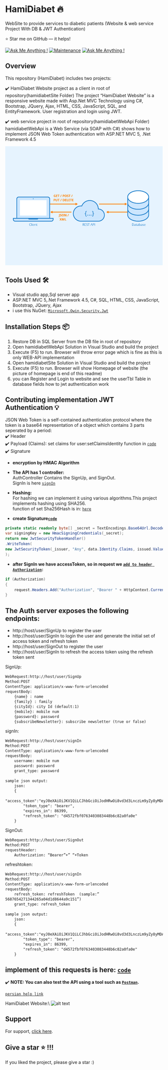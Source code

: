 # HamiDiabet 🔥
WebSite to provide services to diabetic patients (Website & web service Project With DB & JWT Authentication)

:star: Star me on GitHub — it helps!

[![Ask Me Anything !](https://img.shields.io/badge/ask%20me-linkedin-1abc9c.svg)](https://www.linkedin.com/in/SoheilaSadeghian/)
[![Maintenance](https://img.shields.io/badge/maintained-yes-green.svg)](https://github.com/SoheilaSadeghian/SoheilaSadeghian.github.io)
[![Ask Me Anything !](https://img.shields.io/badge/production%20year-2017-1abc9c.svg)]()

## Overview
This repository (HamiDiabet) includes two projects:

✔️ HamiDiabet Website project as a client in root of repository(hamidiabetSite Folder)
    The project “HamiDiabet Website” is a responsive website made with Asp.Net MVC Technology using C#, Bootstrap, JQuery, Ajax, HTML, CSS, JavaScript, SQL, and EntityFramework.
    User registration and login using JWT.

✔️ web service project in root of repository(hamidiabetWebApi Folder) 
    hamidiabetWebApi is a Web Service (via SOAP with C#) shows how to implement JSON Web Token authentication with ASP.NET MVC 5, .Net Framework 4.5


![alt text](https://github.com/soheilasadeghian/HamiDiabet/blob/main/image/rest.png)


## Tools Used 🛠️
*  Visual studio app,Sql server app
*  ASP.NET MVC 5,.Net Framework 4.5, C#, SQL, HTML, CSS, JavaScript, Bootstrap, JQuery, Ajax
*  i use this NuGet: [`Microsoft.Owin.Security.Jwt`](https://www.nuget.org/packages/Microsoft.Owin.Security.Jwt)

## Installation Steps 📦 
1. Restore DB in SQL Server from the DB file in root of repository <br/>
2. Open hamidiabetWebApi Solution in Visual Studio and build the project <br/>
3. Execute (F5) to run. Browser will throw error page which is fine as this is only WEB-API implementation <br/>
4. Open hamidiabetSite Solution in Visual Studio and build the project <br/>
3. Execute (F5) to run. Browser will show Homepage of website (the picture of homepage is end of this readme)<br/>
4. you can Register and Login to website and see the userTbl Table in database fields how to jwt authentication work

## Contributing implementation JWT Authentication 💡
JSON Web Token is a self-contained authentication protocol where the token is a base64 representation of a object which contains 3 parts seperated by a period:\
✔️ Header\
✔️ Payload (Claims): set claims for user:setClaimsIdentity function in [`code`](https://github.com/soheilasadeghian/HamiDiabet/blob/main/hamidiabetWebApi/testwebapi/SimpleAuthorizationServerProvider.cs)\
✔️ Signature 

- **encryption by HMAC Algorithm**

- **The API has 1 controller:**\
AuthController Contains the SignUp, and SignOut.\
SignIn is here [`signIn`](https://github.com/soheilasadeghian/HamiDiabet/blob/main/hamidiabetWebApi/testwebapi/App_Start/Startup.cs)<br>


- **Hashing:**\
For hashing we can implement it using various algorithms.This project implements hashing using SHA256.<br>
function of set Sha256Hash is in: [`here`](https://github.com/soheilasadeghian/HamiDiabet/blob/main/hamidiabetWebApi/testwebapi/SimpleRefreshTokenProvider.cs)


- **create Signature[`code`](https://github.com/soheilasadeghian/HamiDiabet/blob/main/hamidiabetWebApi/testwebapi/CustomJwtFormat.cs)**

```c#
private static readonly byte[] _secret = TextEncodings.Base64Url.Decode("QkU0QUMwNUNBODEyRDlGNTY0QTc3RUQ1MkE1NTY4RTQ4QzlDMDA3MTE1QTE2NEYyRUFFM0QzRjQzREQzNDVFMA==");
var signingKey = new HmacSigningCredentials(_secret);
return new JwtSecurityTokenHandler()
.WriteToken(
new JwtSecurityToken(_issuer, "Any", data.Identity.Claims, issued.Value.UtcDateTime, expires.Value.UtcDateTime, signingKey)
);
```

- **after SignIn we have accessToken, so in request we [`add to header Authorization`](https://github.com/soheilasadeghian/HamiDiabet/blob/main/hamidiabetSite/HamiDiabet/ClassCollection/WebService.cs):**

```c#
if (Authorization)
{
    request.Headers.Add("Authorization", "Bearer " + HttpContext.Current.Session["access_token"]);
}
```

## The Auth server exposes the following endpoints:
- http://host/user/SignUp to register the user
- http://host/user/SignIn to login the user and generate the initial set of access token and refresh token
- http://host/user/SignOut to register the user
- http://host/user/SignIn to refresh the access token using the refresh token sent


SignUp:

```SignUp Help:
WebRequest:http://host/user/SignUp
Method:POST
ContentType: application/x-www-form-urlencoded
requestBody:
    {name} : name
	{family} : family
	{cityId}: city Id (default:1)
	{mobile}: mobile num
	{password}: password
	{subscribeNewsletter}: subscribe newsletter (true or false)
```
signIn:

```signIn Help:
WebRequest:http://host/user/signIn
Method:POST
ContentType: application/x-www-form-urlencoded
requestBody:
	username: mobile num
	password: password
	grant_type: password

sample json output:
    json: 
    {
        "access_token":"eyJ0eXAiOiJKV1QiLCJhbGciOiJodHRwOi8vd3d3LnczLm9yZy8yMDAxLzA0L3htbGRza",
        "token_type": "bearer",
        "expires_in": 86399,
        "refresh_token": "d4572fbf0763403083448b6c82a0fa0e"
    }
```
SignOut:

```signOut Help:
WebRequest:http://host/user/SignOut
Method:POST
requestHeader:
	Authorization: “Bearer”+” “+Token
```
refreshtoken:

```refreshToken Help:
WebRequest:http://host/user/signIn
Method:POST
ContentType: application/x-www-form-urlencoded
requestBody:
	refresh_token: refreshToken  (sample:” 5687654271344265a04d1d8644a9c151”)
	grant_type: refresh_token

sample json output:
    json: 
    {
        "access_token":"eyJ0eXAiOiJKV1QiLCJhbGciOiJodHRwOi8vd3d3LnczLm9yZy8yMDAxLzA0L3htbGRza",
        "token_type": "bearer",
        "expires_in": 86399,
        "refresh_token": "d4572fbf0763403083448b6c82a0fa0e"
    }
```

## implement of this requests is here: [`code`](https://github.com/soheilasadeghian/HamiDiabet/blob/main/hamidiabetSite/HamiDiabet/ClassCollection/User.cs)<br>
 
✔️ __NOTE: You can also test the API using a tool such as [`Postman`](https://www.getpostman.com/).__

[`persian help link`](https://zerotohero.ir/%D8%AF%D8%B3%D8%AA%D9%87%E2%80%8C%D8%A8%D9%86%D8%AF%DB%8C-%D9%86%D8%B4%D8%AF%D9%87/%D8%A7%D8%AD%D8%B2%D8%A7%D8%B1-%D9%87%D9%88%DB%8C%D8%AA-%D8%AA%D9%88%D8%B3%D8%B7-jwt/)

HamiDiabet Website:\\
![alt text](https://github.com/soheilasadeghian/HamiDiabet/blob/main/image/screenshot_hamidiabet.png?raw=true)


## Support
For support, [click here](https://github.com/soheilasadeghian).

## Give a star ⭐️ !!!
If you liked the project, please give a star :)



